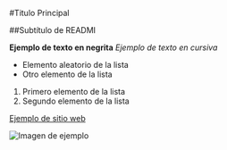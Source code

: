 #Titulo Principal

##Subtítulo de READMI


**Ejemplo de texto en negrita**
_Ejemplo de texto en cursiva_

- Elemento aleatorio de la lista
- Otro elemento de la lista

1. Primero elemento de la lista
2. Segundo elemento de la lista



[Ejemplo de sitio web](https://wwwimwebdeejemplo.com)

![Imagen de ejemplo](imagen_ejemplo.jpg)


